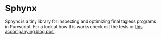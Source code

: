 # Sphynx 

Sphynx is a tiny library for inspecting and optimizing final tagless programs in Purescript.
For a look at how this works check out the tests or [this accompanying blog post](http://lukajcb.github.io/blog/functional/2018/01/03/optimizing-tagless-final.html).


